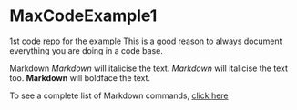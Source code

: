 # MaxCodeExample1
1st code repo for the example
This is a good reason to always document everything you are doing in a code base.

Markdown
*Markdown* will italicise the text.
_Markdown_ will italicise the text too.
**Markdown** will boldface the text.

To see a complete list of Markdown commands, [click here](https://www.markdownguide.org/cheat-sheet/)

